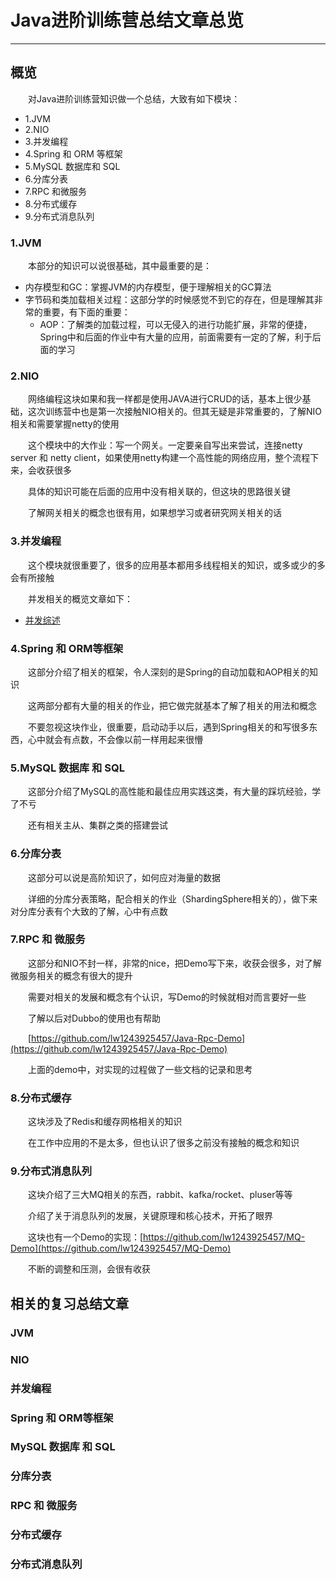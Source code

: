 # Java进阶训练营总结文章总览
***
## 概览
&ensp;&ensp;&ensp;&ensp;对Java进阶训练营知识做一个总结，大致有如下模块：

- 1.JVM
- 2.NIO
- 3.并发编程
- 4.Spring 和 ORM 等框架
- 5.MySQL 数据库和 SQL
- 6.分库分表
- 7.RPC 和微服务
- 8.分布式缓存
- 9.分布式消息队列

### 1.JVM
&ensp;&ensp;&ensp;&ensp;本部分的知识可以说很基础，其中最重要的是：

- 内存模型和GC：掌握JVM的内存模型，便于理解相关的GC算法
- 字节码和类加载相关过程：这部分学的时候感觉不到它的存在，但是理解其非常的重要，有下面的重要：
    - AOP：了解类的加载过程，可以无侵入的进行功能扩展，非常的便捷，Spring中和后面的作业中有大量的应用，前面需要有一定的了解，利于后面的学习

### 2.NIO
&ensp;&ensp;&ensp;&ensp;网络编程这块如果和我一样都是使用JAVA进行CRUD的话，基本上很少基础，这次训练营中也是第一次接触NIO相关的。但其无疑是非常重要的，了解NIO相关和需要掌握netty的使用

&ensp;&ensp;&ensp;&ensp;这个模块中的大作业：写一个网关。一定要亲自写出来尝试，连接netty server 和 netty client，如果使用netty构建一个高性能的网络应用，整个流程下来，会收获很多

&ensp;&ensp;&ensp;&ensp;具体的知识可能在后面的应用中没有相关联的，但这块的思路很关键

&ensp;&ensp;&ensp;&ensp;了解网关相关的概念也很有用，如果想学习或者研究网关相关的话

### 3.并发编程
&ensp;&ensp;&ensp;&ensp;这个模块就很重要了，很多的应用基本都用多线程相关的知识，或多或少的多会有所接触

&ensp;&ensp;&ensp;&ensp;并发相关的概览文章如下：

- [并发综述](https://github.com/lw1243925457/SE-Notes/blob/master/profession/program/java/%E5%B9%B6%E5%8F%91%E7%BC%96%E7%A8%8B/%E5%B9%B6%E5%8F%91%E7%BB%BC%E8%BF%B0.md)

### 4.Spring 和 ORM等框架
&ensp;&ensp;&ensp;&ensp;这部分介绍了相关的框架，令人深刻的是Spring的自动加载和AOP相关的知识

&ensp;&ensp;&ensp;&ensp;这两部分都有大量的相关的作业，把它做完就基本了解了相关的用法和概念

&ensp;&ensp;&ensp;&ensp;不要忽视这块作业，很重要，启动动手以后，遇到Spring相关的和写很多东西，心中就会有点数，不会像以前一样用起来很懵

### 5.MySQL 数据库 和 SQL
&ensp;&ensp;&ensp;&ensp;这部分介绍了MySQL的高性能和最佳应用实践这类，有大量的踩坑经验，学了不亏

&ensp;&ensp;&ensp;&ensp;还有相关主从、集群之类的搭建尝试

### 6.分库分表
&ensp;&ensp;&ensp;&ensp;这部分可以说是高阶知识了，如何应对海量的数据

&ensp;&ensp;&ensp;&ensp;详细的分库分表策略，配合相关的作业（ShardingSphere相关的），做下来对分库分表有个大致的了解，心中有点数

### 7.RPC 和 微服务
&ensp;&ensp;&ensp;&ensp;这部分和NIO不封一样，非常的nice，把Demo写下来，收获会很多，对了解微服务相关的概念有很大的提升

&ensp;&ensp;&ensp;&ensp;需要对相关的发展和概念有个认识，写Demo的时候就相对而言要好一些

&ensp;&ensp;&ensp;&ensp;了解以后对Dubbo的使用也有帮助

&ensp;&ensp;&ensp;&ensp;[https://github.com/lw1243925457/Java-Rpc-Demo](https://github.com/lw1243925457/Java-Rpc-Demo)

&ensp;&ensp;&ensp;&ensp;上面的demo中，对实现的过程做了一些文档的记录和思考

### 8.分布式缓存
&ensp;&ensp;&ensp;&ensp;这块涉及了Redis和缓存网格相关的知识

&ensp;&ensp;&ensp;&ensp;在工作中应用的不是太多，但也认识了很多之前没有接触的概念和知识

### 9.分布式消息队列
&ensp;&ensp;&ensp;&ensp;这块介绍了三大MQ相关的东西，rabbit、kafka/rocket、pluser等等

&ensp;&ensp;&ensp;&ensp;介绍了关于消息队列的发展，关键原理和核心技术，开拓了眼界

&ensp;&ensp;&ensp;&ensp;这块也有一个Demo的实现：[https://github.com/lw1243925457/MQ-Demo](https://github.com/lw1243925457/MQ-Demo)

&ensp;&ensp;&ensp;&ensp;不断的调整和压测，会很有收获

## 相关的复习总结文章
### JVM

### NIO

### 并发编程

### Spring 和 ORM等框架

### MySQL 数据库 和 SQL

### 分库分表

### RPC 和 微服务

### 分布式缓存

### 分布式消息队列
